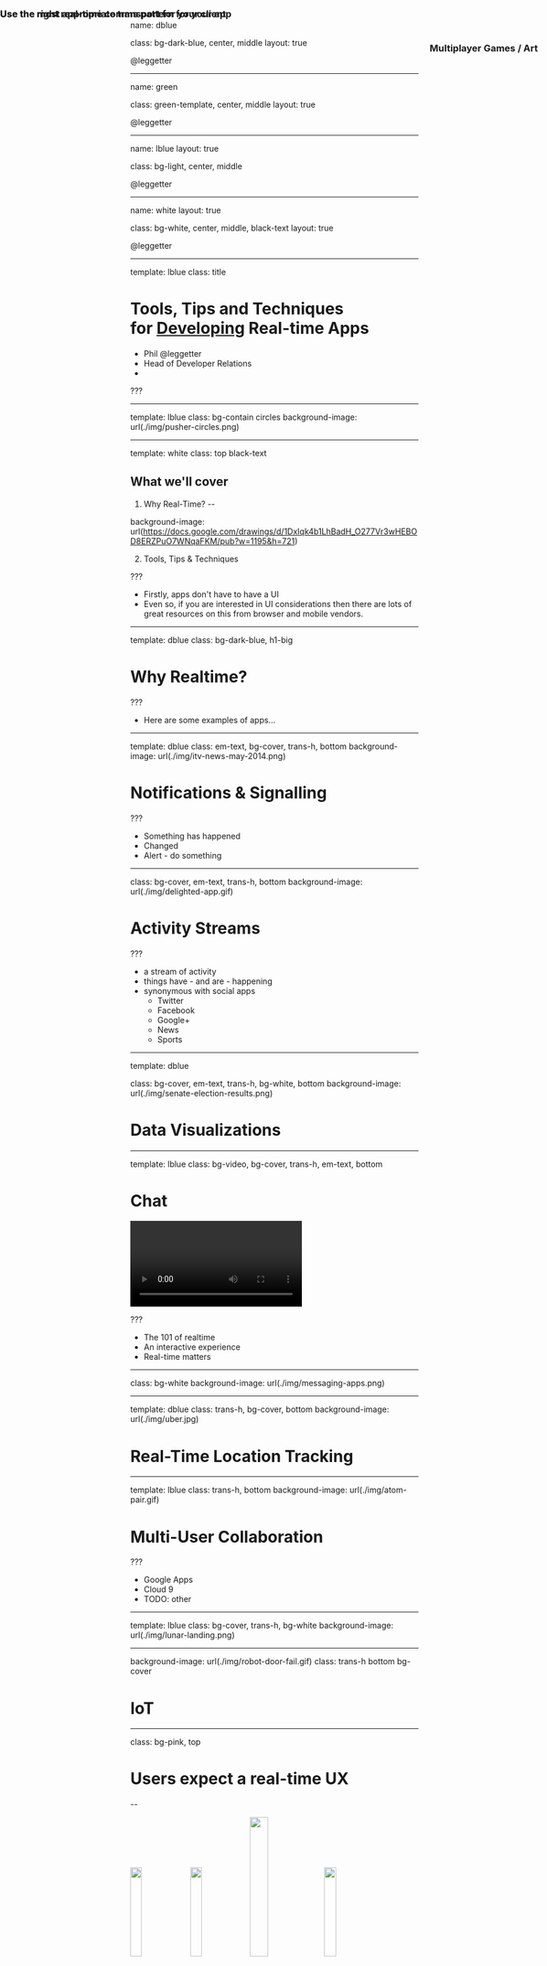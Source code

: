 name: dblue

class: bg-dark-blue, center, middle
layout: true

<span class="twitter_id">@leggetter</span>

---

name: green

class: green-template, center, middle
layout: true

<span class="twitter_id">@leggetter</span>

---

name: lblue
layout: true

class: bg-light, center, middle

<span class="twitter_id">@leggetter</span>

---

name: white
layout: true

class: bg-white, center, middle, black-text
layout: true

<span class="twitter_id">@leggetter</span>

---

template: lblue
class: title

# Tools, Tips and Techniques<br />for <span style="text-decoration: underline;">Developing</span> Real-time Apps

* <span class="speaker">Phil @leggetter</span>
* <span class="speaker-job-title">Head of Developer Relations</span>
* <span class="speaker-pusher-logo"></span>

???

---

template: lblue
class: bg-contain circles
background-image: url(./img/pusher-circles.png)

---

template: white
class: top black-text

## What we'll cover

1. Why Real-Time?
--

background-image: url(https://docs.google.com/drawings/d/1DxIqk4b1LhBadH_O277Vr3wHEBOD8ERZPuO7WNqaFKM/pub?w=1195&h=721)

2. Tools, Tips & Techniques

???

* Firstly, apps don't have to have a UI
* Even so, if you are interested in UI considerations then there are lots of great resources on this from browser and mobile vendors.

---

template: dblue
class: bg-dark-blue, h1-big

# Why Realtime?

???

* Here are some examples of apps...

---

template: dblue
class: em-text, bg-cover, trans-h, bottom
background-image: url(./img/itv-news-may-2014.png)

# Notifications & Signalling

???

* Something has happened
* Changed
* Alert - do something

---

class: bg-cover, em-text, trans-h, bottom
background-image: url(./img/delighted-app.gif)

# Activity Streams

???

* a stream of activity
* things have - and are - happening
* synonymous with social apps
  * Twitter
  * Facebook
  * Google+
  * News
  * Sports

---

template: dblue

class: bg-cover, em-text, trans-h, bg-white, bottom
background-image: url(./img/senate-election-results.png)

# Data Visualizations

---

template: lblue
class: bg-video, bg-cover, trans-h, em-text, bottom

# Chat

<video id="video" autoplay="true" loop="true">
  <source src="./img/pie.webm" type="video/webm">
  <source src="./img/pie.mp4" type="video/mp4">
</video>

???

* The 101 of realtime
* An interactive experience
* Real-time matters

---

class: bg-white
background-image: url(./img/messaging-apps.png)

---

template: dblue
class: trans-h, bg-cover, bottom
background-image: url(./img/uber.jpg)

# Real-Time Location Tracking

---

template: lblue
class: trans-h, bottom
background-image: url(./img/atom-pair.gif)

# Multi-User Collaboration

???

* Google Apps
* Cloud 9
* TODO: other

---

template: lblue
class: bg-cover, trans-h, bg-white
background-image: url(./img/lunar-landing.png)

<h3 style="position: absolute; top: 2%; right: 2%; display: inline-block";>
  Multiplayer Games / Art
</h3>

---

background-image: url(./img/robot-door-fail.gif)
class: trans-h bottom bg-cover

# IoT

---

class: bg-pink, top

# <span class="tip-label"></span> Users expect a real-time UX

--

<img width="20%" src="./img/facebook.png" />
<img width="20%" src="./img/uservoice.png" />
<img width="25%" src="./img/google-docs.png" />
<img width="20%" src="./img/uber.png" />

--

# Without a real-time UX your app appears broken

---

template: dblue
class: h1-big

# Tools, Tips and Techniques for Developing Real-time Apps

---

class: bg-white top black-text
background-image: url(https://docs.google.com/drawings/d/1_78n6-fvY8-iacXDtzfRlz0d-m57Ahz6P2DoKkJs_K4/pub?w=1195&h=721)

## The Anatomy of a Real-Time App

???

Whilst there's not one true anantomy for a real-time application the majorify of these applications consist of sources of data, maybe from database or 3rd party APIs, one or more applications servers glue all other components together, a real-time framework to deal with your real-time data delivery and functionality, and clients that interact with the real-time framework, and potentially the application server.

---

template: dblue
class: h1-big

# Where does real-time data come from?

---

class: fixed-width-list bg-pink top

## <span class="tip-label"></span> You Have Real-Time Data

--

Any event in your web stack...

* Incoming Data
* System Interactions
* User Interactions
* Data Changes

... represents real-time data.

???

---

class: bg-white
background-image: url(https://docs.google.com/drawings/d/1dL5nNi8l_tjGSKXPCrCfKljMOUmeC8HKU81LrY1x0wU/pub?w=1195&h=721)

???

Other systems that ultimately interact with with your application server. Databases, message queues, 3rd party services and anything that interacts with web endpoints that your application server exposes.

---

class: bg-white
background-image: url(https://docs.google.com/drawings/d/18g94RT1gHtORhiqTZon8j9U_TFtvto0SJJ9SfYejG6g/pub?w=1195&h=721)

???

This is open for debate.

But generally, the application server won't be the source of the real-time data - the real-time events. But it will be the organ within your living breathing real-time system that orchestrates the dataflow between the components.

---

class: bg-white
background-image: url(https://docs.google.com/drawings/d/15fczP5XSDf2uhK43TPgTNYnO2vJDcqFwFwREvgytmUQ/pub?w=1195&h=721)

???

Your real-time framework is all about real-time data.
* It handles incoming and outgoing data.
* e.g. connections, subscriptions to data, data synchronisation events, over-the-wire method and function calls
* Use case specific events e.g. user presence events (online/offline) or events for chat functionality
* It will also likely provide access to a number of events specific
to the functionality it offers

---

class: bg-white
background-image: url(https://docs.google.com/drawings/d/1rZmX1utBDUNEigmUWrr6WsupuNFoqjSR9jXnEgKjUmQ/pub?w=1195&h=721)

???

Each interaction with the application from the user is a real-time event with associated real-time data. Which of those events is important and should be acted upon depends on your application requirements.

---

class: bg-white black-text top
background-image: url(https://docs.google.com/drawings/d/144h2Lr-x5CAr7v1fqrV0MwHM77Mr5tAHtmpftBJ5j4I/pub?w=1195&h=721)

## Tools, Tips & Techniques - from left to right

???

Now that we've truely set the scene, let's make our way through the components in this real-time application and identify the tools, tips & techniques that I've found are really useful as we develop our app.

---

class: bg-pink tip top h1-big

# Before we begin...
--

## <span class="tip-label"></span> When designing & building real-time apps, always think about **how** the **decisions** you're making - **anywhere** in your stack - will **impact** the **client app**.

???

---

template: dblue
class: h1-big

# Data Sources

---

class: bg-white black-text top
background-image: url(https://docs.google.com/drawings/d/1lWV_UBvVoNWgO3u--0L5A6U2YSGSnaLPO_IC6YPF9uU/pub?w=1195&h=721)

## Consuming Data Sources

???

When building real-time applications you quite frequently get data from 3rd party components.

* APIs/Services
* Databases
* Queues

There are a lot of potential places where this real-time data can comes from.

---

class: bg-white fixed-width-list trans-h em-text top
background-image: url(img/apps-with-realtime-apis.png)

???

Not only are there lots of options, but they also deliver it in various forms.

--

# Code Callbacks

--

# WebHooks
--

# HTTP Streaming
--

# WebSocket

---

class: bg-video, trans-h, em-text, bottom
play_video:

## Example: The Twitter Streaming API<br /><small>Waiting for data...</small>

<video loop="true">
  <source src="./img/twitter-where-is-the-data.mp4" type="video/mp4">
</video>

---

class: bg-video, trans-h, em-text, bottom
play_video:

## Example: The Twitter Streaming API<br /><small>Sometimes there's just too much...</small>

<video loop="true">
  <source src="./img/twitter-lots-of-data.mp4" type="video/mp4">
</video>

---

class: top larger

## Problem:

You can't always control what the data source sends and when it sends it. Even it you can, it can be tedious to trigger test data.

With REST APIs we can generate fake data. With real-time... ?

--

## Solution:

Capture & replay

???

The problem: makes the development phase really difficult.

---

template: white
class: top
background-image: url(https://docs.google.com/drawings/d/1l-zpXT0rmra_oAmUJmO7dYiwAebHfUhJ3JTnWrt-fXM/pub?w=1195&h=721)

## Capture & Replay via Proxies

???

In production, you can capture this data. But in development you want a simple solution that requires less infrastructure.

---

class: top fixed-width-list

## WebHook Tools

???

WebHooks are HTTP callbacks from one server to another. They're triggered when one server has data that it wants to send to another, normally via a `POST` request.

--

Lots of options available

* [Forward](https://forwardhq.com/)
* [Finch](https://meetfinch.com/)
* [UltraHook](http://www.ultrahook.com/)
* [localtunnel.me](http://localtunnel.me/)
* [pagekite](https://pagekite.net/)
--

* [ngrok](https://ngrok.com/) -- *use ngrok*

---

class: bg-video bg-cover trans-h em-text bottom

## <span class="tip-label"></span> Use ngrok

<video controls>
  <source src="./img/ngrok.mp4" type="video/mp4">
</video>

--
play_video:

---

template: white

## WebSocket / HTTP Streaming Tools

???

HTTP Streaming and WebSocket connections are persistent connections that potentially provide a constant stream of data from the data source.

---

class: fixed-width-list
template: white

## Proxies

* [Charles Proxy](http://www.charlesproxy.com/)
* [zaproxy](https://github.com/zaproxy/zaproxy)
* [Fiddler (Windows/.NET)](http://www.telerik.com/fiddler)

---

template: white
class: black-text

## GOR

![](https://camo.githubusercontent.com/556d4aa5db32de9535d84d6c6c07f6564b43fc0b/687474703a2f2f692e696d6775722e636f6d2f396d716a32534b2e706e67)

* A simple http traffic replication tool written in Go.  
* [No WebSocket support right now](https://github.com/buger/gor/issues/2)

[github.com/buger/gor](https://github.com/buger/gor)

---

class: bg-white top black-text
background-image: url(https://docs.google.com/drawings/d/1-UKjjtf66kuYihycIQSXFiIIeyYVCYB36-6uppx3KS4/pub?w=1195&h=721)

## WebSocket / HTTP Streaming Tools<br /><small>Just write log files</small>

---

class: bg-white trans-h
background-image: url(./img/log-all-the-things.png)

<h2 style="position: absolute; top: 0; left: 0; display: inline-block;"><span class="tip-label"></span></h2>

---

class: fixed-width-list

## Logs

* Monitor them
* Filter them
* Build tools around them
* Replay them

---

class: bg-video, bg-cover, trans-h, em-text, bottom

# Logging Tools

<video id="video" autoplay="true" loop="true">
  <!-- <source src="./img/librato.webm" type="video/webm"> -->
  <source src="./img/librato-web.mp4" type="video/mp4">
</video>

???

There are some amazing logging tools out there.

* librato
* data dog
* loggly
* logstash

But they do too much. For this, we need something simple.

---

You could...

> log to stdout, use the [logfmt](https://brandur.org/logfmt) format, know your good old grep / sed / awk *- [@zimbatm](https://twitter.com/zimbatm)*

But I want there to be better options

---

class: bg-green thought

## **We need better HTTP Streaming/WebSocket capture & replay tooling to improve the developer experience**

???

We could do with simpler capture/replay tools


---

## It's all fine and well saying to capture & replay the data. But...

## You said, **always think about the client**! What about the client?

---

class: bg-pink

## <span class="tip-label"></span> **The server is your real-time data work-horse**. It should still do the vast majority of data processing and decision making. Web, Mobile an IoT clients are great, but they're not processing machines.

???
Don't just pass all this data directly on to the client.

---

template: dblue
class: h1-big

# App Servers

---

## Processing

* Queries
* Transformations
* Data formatting

???

* Do whatever you need to do with the data upon receipt.
* As mentioned, keep the **client in mind** as it's them you're going to be delivering to.
* What do I mean by that?

---

## Data Payload

<pre style="height: 80%; overflow: auto;">
<code class="json hljs remark-code" data-contents="./assets/tweet.json">
</code></pre>

???

Here's what a standard tweet JSON looks like. Do I really want to send all this over the wire? It ultimately has to be converted from bytes or a string and parsed into a an object before the client can do anything with it. The larger it is the more work the client has to do.

---

class: bg-pink

## <span class="tip-label"></span> Only send the data that is required

.left[
**Don't send this**
<pre>
<code class="json hljs remark-code" data-contents="./assets/tweet.json">
</code></pre>
]
.right[
**When you only need this**
```json
{
  "screen_name": "leggetter",
  "text": "I love to tweet",
  "created_at": "Wed Sep 23 18:10:25 +0000 2015"
}
```
]

???

* Once you've applied the queries or transformations you should only send the data to the client that it needs and is going to use.
* Even **consider things like formatting dates so they can be directly displayed** rather than needing to be parsed and formatted on the client. Or at **least send in an easily parsable format**.

---

## Send an initial image, then changes

* Maintain an image of the current state of data
* Only send data that changes

--

.left[
```json
{
  "home_team": "Liverpool",
  "home_team_score": 0,
  "away_team": "Arsenal",
  "away_team_score": 0,
  "event_time": "1443117125014"
}
```
]
--

.right[
```json
{
  "home_team": "Liverpool",
  **"home_team_score": 1,**
  "away_team": "Arsenal",
  "away_team_score": 0,
  **"event_time": "1443117150287"**
}
```
]
--
&#9660;
--

class: center-pre

.center[
```json
{
  "home_team_score": 1,
  "event_time": "1443117150287"
}
```
]

---

class: bg-video, trans-h, em-text, top
play_video:

## Example: Streaming Tweets to a UI<br /><small>Non-Existent-UX</small>

<video loop="true">
  <source src="./img/streaming-tweets-in-ui.mp4" type="video/mp4">
</video>

???

Even if you've made sure you're:
1. Doing all the heaving lifting on the server
2. only sending the data that's required
You still need to watch how often you're sending

---

## Control the frequency of updates

* 100ms is instantaneous to a human
* 250ms is average human reaction time
* Each update requires some processing
  * Data parsing
  * UI updates
  * ...
* Consider batching
  
---

template: dblue
class: h1-big

# Real-Time Framework

---

class: top
background-image: url(https://docs.google.com/drawings/d/1ERZ2boQXQ8PHFF738ZwCupymA7fSKzr8xIjW4SHlJdM/pub?w=1195&h=721)

## We know what data we're sending to the Real-Time Framework

???

So, we've covered building up the data payloads that we're going to send to the Real-Time Server...

---

class: bottom
background-image: url(https://docs.google.com/drawings/d/1k_7-4yTvs-cb6slQXvzgBwBL0SaFfE-hSpTjAfnS8Xg/pub?w=1195&h=721)

* Can we confirm what's going in?
* And see what's going out?

---

class: fixed-width-list bg-pink

## <span class="tip-label"></span> You need to know what's going on in your real-time framework

* connections
* subscriptions
* messages
* presence
* other events/features

???

As you're developing you really want to know if the code you are writing is having the desired effect. Are connections being established, are subscriptions to data being made, are messages going in to your real-time framework and going out the other side to connected clients?

Is the framework supported functionality working as expected?

---

class: fixed-width-list

## LOG ALL THE THINGS

* Monitor them
* Filter them
* Build tools around them

---

class: bg-video, trans-h, em-text, bottom

## Example: Pusher Debug Console

<video loop="true">
  <source src="./img/pusher-debug-console.mp4" type="video/mp4">
  <source src="./img/pusher-debug-console.webm" type="video/webm">
</video>

--

play_video:

---

## Again: Capture & Replay

---

class: bg-green thought

## **Did I already mention that we need better tools for this?**

???

**TODO: reach out to @zimbatm & @hpoom about real-time logging solutions**

---

class: top
background-image:url(https://docs.google.com/drawings/d/1KAb6UWTyOVCWMpf5ZOJHq4eW1nNSBcjnUrDTf0mw7Tw/pub?w=1195&h=721)

## Real-Time Server < - > Client Communication

---

class: trans-h top
background-image: url(./img/internet-http-es-ws.png)

<h3 style="position: absolute; top: 0; left: 0; width: 100%; padding: 20px 0;">Use the most appropriate transport for your client</h3>

???

* When thinking about web & mobile WebSocket with HTTP fallback is probably now the defacto standard.
* What networks lie between your RT server and the Client?
* What's the most efficient connection type for a client?

---

class: trans-h
background-image: url(./img/internet-http-es-ws-msg-pubsub-rmi-ds.png)

<h3 style="position: absolute; top: 0; left: 0; width: 100%; padding: 20px 0;">Use the right real-time comms pattern for your app</h3>

???

communication patterns on top of transports diagram

---

background-image: url(https://docs.google.com/drawings/d/1KiPBLoNpAY-4LAdqSE4YsT7_CzusLB5xC9AUYDin7Lg/pub?w=960&h=720)
class: bg-white

---

background-image: url(https://docs.google.com/drawings/d/1mPgTs6fgL6R9-JkCxghNG2x4Jg-0m10oK09KUpO8pHY/pub?w=960&h=720)
class: bg-white

---

## What Protocol Should You Choose?

.left[
* [Bayeux](http://svn.cometd.org/trunk/bayeux/bayeux.html)
* [DDP](https://www.meteor.com/ddp)
* [dNode](https://github.com/substack/dnode-protocol)
* [EPCP](https://fanout.io/docs/protocols.html#extensible-pubsub-control-protocol-epcp)
* [GRIP](https://fanout.io/docs/protocols.html#generic-realtime-intermediary-protocol-grip)
]
.right[
* [MQTT](http://docs.oasis-open.org/mqtt/mqtt/v3.1.1/os/mqtt-v3.1.1-os.html)
* [Pusher Protocol](https://pusher.com/docs/pusher_protocol)
* [STOMP](https://stomp.github.io/stomp-specification-1.2.html)
* [WAMP](http://wamp.ws/) <small>(Web App Messaging Protocol)</small>
* XMPP ([various](http://xmpp.org/xmpp-protocols/rfcs/))
* Proprietary
]

---

class: bg-pink top

### <span class="tip-label"></span> Choose the Right real-time framework for the functionality you want to build...
--

<a href="https://www.youtube.com/watch?v=VENVNimklWg"><img src="./img/fowa-choosing-realtime.png" width="80%" /></a>

---

class: top

## Soon you won't be able to go to the bathroom<small><sup>†</sup></small> without SSL. 
--

class: bg-pink

##<span class="tip-label"></span> **Use SSL all the time** - <span class="underline">including in development</span>.

<small><sup>†</sup> erm, I mean use HTTP/2 or ServiceWorker or any future web tech</small>

--

## You need SSL for networks with proxies and firewalls. In particular, mobile networks.

---

template: dblue
class: h1-big

# Client Apps

---

class: top-left
background-image: url(https://docs.google.com/drawings/d/1rOpWrX-4xOoCmXDVuIZI50EKjRPWlIrFtcmYSJfoPuc/pub?w=1195&h=721)

## Client Apps (Breakdown)

---

class: top-left
background-image: url(https://docs.google.com/drawings/d/1N6NRRYf_qzDgkpPTmrK5D4F-fttyPwvw0NMs3o8ls3o/pub?w=1195&h=721)

## Client Apps (Breakdown)

---

class: fixed-width-list top

## Because we've **always considered the client** we're doing everything we can to make things easy

--

* Processing - on the server
* Payload - focused & minimal
* Image + Changes
* Formatted - further reduce processing
* Update frequency - controlled / batched

---

class: bg-pink

## <span class="tip-label"></span> **Monitor Client Performance** - if you know how the client is coping, you can make adjustments.

---

class: fixed-width-list

## Latency

* Timestamp published messages
* Check time upon receipt
* Consider:
  * Timezone differences
  * System clock offsets
* If latency gets high, inform the user

---

class: top-left

background-image: url(https://docs.google.com/drawings/d/1qN0CJUvdhgIc9iZnNiRrFGKggsJ5UxCP57IiCG9vzTI/pub?w=1195&h=721)

## Message Backlog

If updating the UI causes a delay, a queue of messages can start building up

* `setTimeout`
* `requestAnimationFrame`

???

http://jsbin.com/sarobe/edit?js,console

---

class: fixed-width-list

## Throttle Updates

**Let the server know the client is struggling**

## RESET

**If things get really bad**

---

class: top-left
background-image: url(https://docs.google.com/drawings/d/1nKhiqmidFMSJuVrWnBYKoLS4UWKsx7HHTzrMbuy-__I/pub?w=1195&h=721)

## Using the Real-Time Framework library within your App Logic

???

The point of integration between the real-time tech and your application.

---

class: fixed-width-list

## We've covered a lot

* Data Sources - you can't control the data
* Data considerations: processing, payload, update frequency
* Connectivity - SSL, transports & protocols
* Monitoring client performance

---

## **Problem:** All these things to consider and I just want to build a real-time feature!

---

**TODO: picture of Ben's FOWA London 2015 talk**

How did Ben build this?

???

Now, I'm sure Ben has lots of friends. But do you think he has them round his house for hours on end to help him make sure his demos work?

No!

---

class: bg-pink

## <span class="tip-label"></span> **Use a service/library abstraction** or stub. Mock out **data** (messages) & **connectivity** events.

---

class: fixed-width-list

## Use a service/library abstraction

* Angular Services
* Ember Services
* Write your own

---

## Write your own fake service implementations

**TODO: example**

---

## Bonus: **Abstractions enable change**. You could swap out the underlying real-time technology in the future.

---

class: top-left
background-image: url(https://docs.google.com/drawings/d/1S8HlwfMF7iMyoFQhx9YBmVeU3ebyJmjpIPJe9qiSlSk/pub?w=1195&h=721)

## App Logic / UI Updates

As discussed, not covered in this talk.

But...

---

class: fixed-width-list

## Browser Developer Tools are Great!

* Performance Monitoring
* UI rendering
* Look at these Resources
* Follow these people

---

class: fixed-width-list bg-pink

## You've done the hard work!

* Data:
  * Small payloads
  * Minimal processing
  * Easy to fake
* Connectivity:
  * Handled for you by the real-time framework
  * Easy to fake

## You can focus on the **Real-Time UX**

---

class: fixed-width-list

# Resources

* [Real-time Tech Guide](http://j.mp/realtime-tech-guide)

---

template: lblue
class: title

## Tools, Tips and Techniques<br />for Developing Real-time Apps

### Questions?

* <span class="speaker">Phil @leggetter</span>
* <span class="speaker-job-title">Head of Developer Relations</span>
* <span class="speaker-pusher-logo"></span>

